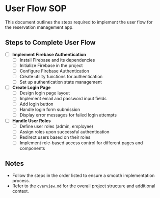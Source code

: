 # User Flow SOP

This document outlines the steps required to implement the user flow for the reservation management app.

## Steps to Complete User Flow

- [ ] **Implement Firebase Authentication**
  - [ ] Install Firebase and its dependencies
  - [ ] Initialize Firebase in the project
  - [ ] Configure Firebase Authentication
  - [ ] Create utility functions for authentication
  - [ ] Set up authentication state management

- [ ] **Create Login Page**
  - [ ] Design login page layout
  - [ ] Implement email and password input fields
  - [ ] Add login button
  - [ ] Handle login form submission
  - [ ] Display error messages for failed login attempts

- [ ] **Handle User Roles**
  - [ ] Define user roles (admin, employee)
  - [ ] Assign roles upon successful authentication
  - [ ] Redirect users based on their roles
  - [ ] Implement role-based access control for different pages and components

## Notes
- Follow the steps in the order listed to ensure a smooth implementation process.
- Refer to the `overview.md` for the overall project structure and additional context.